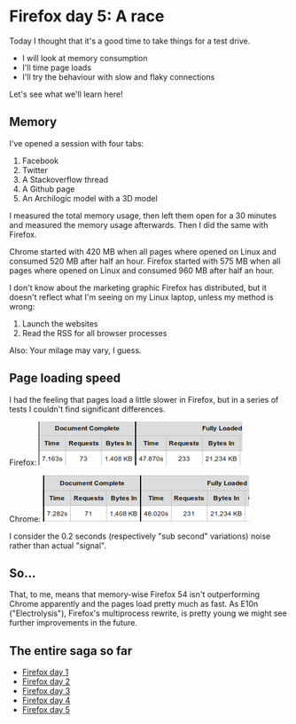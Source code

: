 <!-- Firefox day 5: A race -->

# Firefox day 5: A race

Today I thought that it's a good time to take things for a test drive.

- I will look at memory consumption
- I'll time page loads
- I'll try the behaviour with slow and flaky connections

Let's see what we'll learn here!

## Memory

I've opened a session with four tabs:

1. Facebook
2. Twitter
3. A Stackoverflow thread
4. A Github page
5. An Archilogic model with a 3D model

I measured the total memory usage, then left them open for a 30 minutes and measured the memory usage afterwards.
Then I did the same with Firefox.

Chrome started with 420 MB when all pages where opened on Linux and consumed  520 MB after half an hour.
Firefox started with 575 MB when all pages where opened on Linux and consumed 960 MB after half an hour.

I don't know about the marketing graphic Firefox has distributed, but it doesn't reflect what I'm seeing on my Linux laptop, unless my method is wrong:

1. Launch the websites
2. Read the RSS for all browser processes

Also: Your milage may vary, I guess.

## Page loading speed

I had the feeling that pages load a little slower in Firefox, but in a series of tests I couldn't find significant differences.

Firefox:
![](../images/post-images/firefox/firefox-day5-4.png)

Chrome: 
![](../images/post-images/firefox/firefox-day5-5.png)

I consider the 0.2 seconds (respectively "sub second" variations) noise rather than actual "signal".

## So...

That, to me, means that memory-wise Firefox 54 isn't outperforming Chrome apparently and the pages load pretty much as fast.
As E10n ("Electrolysis"), Firefox's multiprocess rewrite, is pretty young we might see further improvements in the future. 

## The entire saga so far

* [Firefox day 1](2017-06-14-my-firefox-month-day-1)
* [Firefox day 2](2017-06-15-firefox-day-2-first-few-cracks)
* [Firefox day 3](2017-06-16-firefox-day-3-details)
* [Firefox day 4](2017-06-17-firefox-day-4-goin-up-the-country)
* [Firefox day 5](2017-06-18-firefox-day-5-a-race)